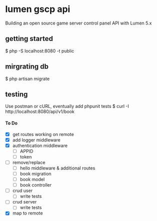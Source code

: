 # lumen gscp api
Building an open source game server control panel API with Lumen 5.x

## getting started
$ php -S localhost:8080 -t public

## mirgrating db
$ php artisan migrate

## testing
Use postman or cURL, eventually add phpunit tests
$ curl -I http://localhost:8080/api/v1/book

#### To Do
- [x] get routes working on remote
- [x] add logger middleware
- [x] authentication middleware
	- [ ] APPID
	- [ ] token
- [ ] remove/replace
	- [ ] hello middleware & additional routes
	- [ ] book migration
	- [ ] book model
	- [ ] book controller
- [ ] crud user
	- [ ] write tests
- [ ] crud server
	- [ ] write tests
- [x] map to remote